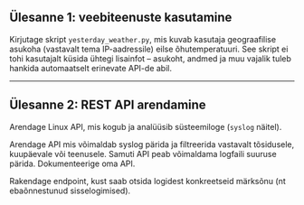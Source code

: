 ## Ülesanne 1: veebiteenuste kasutamine

Kirjutage skript `yesterday_weather.py`, mis kuvab kasutaja geograafilise asukoha (vastavalt tema IP-aadressile) eilse õhutemperatuuri. See skript ei tohi kasutajalt küsida ühtegi lisainfot – asukoht, andmed ja muu vajalik tuleb hankida automaatselt erinevate API-de abil.

---

## Ülesanne 2: REST API arendamine

Arendage Linux API, mis kogub ja analüüsib süsteemiloge (`syslog` näitel). 

Arendage API mis võimaldab syslog pärida ja filtreerida vastavalt tõsidusele, kuupäevale või teenusele. Samuti API peab võimaldama logfaili suuruse pärida. Dokumenteerige oma API. 

Rakendage endpoint, kust saab otsida logidest konkreetseid märksõnu (nt ebaõnnestunud sisselogimised).
